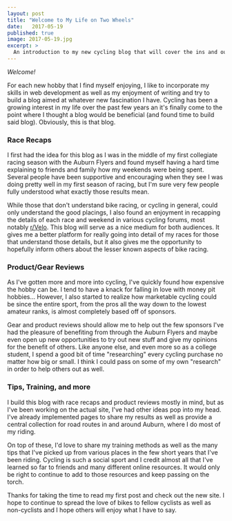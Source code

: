 ```yaml
---
layout: post
title: "Welcome to My Life on Two Wheels"
date:   2017-05-19
published: true
image: 2017-05-19.jpg
excerpt: >
  An introduction to my new cycling blog that will cover the ins and outs of my adventures revolving around my bikes. I plan to upload race reports, gear reviews, fun adventures, and continue to add to my results and routes provided already.
---
```

*Welcome!*

For each new hobby that I find myself enjoying, I like to incorporate my skills in web development as well as my enjoyment of writing and try to build a blog aimed at whatever new fascination I have. Cycling has been a growing interest in my life over the past few years an it's finally come to the point where I thought a blog would be beneficial (and found time to build said blog). Obviously, this is that blog.

### Race Recaps

I first had the idea for this blog as I was in the middle of my first collegiate racing season with the Auburn Flyers and found myself having a hard time explaining to friends and family how my weekends were being spent. Several people have been supportive and encouraging when they see I was doing pretty well in my first season of racing, but I'm sure very few people fully understood what exactly those results mean.

While those that don't understand bike racing, or cycling in general, could only understand the good placings, I also found an enjoyment in recapping the details of each race and weekend in various cycling forums, most notably [r/Velo](https://www.reddit.com/r/velo). This blog will serve as a nice medium for both audiences. It gives me a better platform for really going into detail of my races for those that understand those details, but it also gives me the opportunity to hopefully inform others about the lesser known aspects of bike racing.

### Product/Gear Reviews

As I've gotten more and more into cycling, I've quickly found how expensive the hobby can be. I tend to have a knack for falling in love with money pit hobbies... However, I also started to realize how marketable cycling could be since the entire sport, from the pros all the way down to the lowest amateur ranks, is almost completely based off of sponsors.

Gear and product reviews should allow me to help out the few sponsors I've had the pleasure of benefiting from through the Auburn Flyers and maybe even open up new opportunities to try out new stuff and give my opinions for the benefit of others. Like anyone else, and even more so as a college student, I spend a good bit of time "researching" every cycling purchase no matter how big or small. I think I could pass on some of my own "research" in order to help others out as well.

### Tips, Training, and more

I build this blog with race recaps and product reviews mostly in mind, but as I've been working on the actual site, I've had other ideas pop into my head. I've already implemented pages to share my results as well as provide a central collection for road routes in and around Auburn, where I do most of my riding.

On top of these, I'd love to share my training methods as well as the many tips that I've picked up from various places in the few short years that I've been riding. Cycling is such a social sport and I credit almost all that I've learned so far to friends and many different online resources. It would only be right to continue to add to those resources and keep passing on the torch.

Thanks for taking the time to read my first post and check out the new site. I hope to continue to spread the love of bikes to fellow cyclists as well as non-cyclists and I hope others will enjoy what I have to say.

